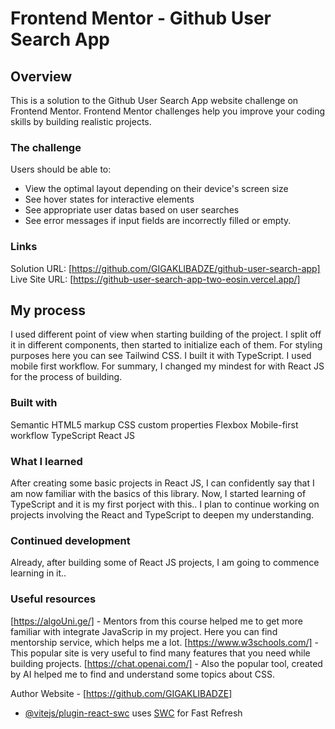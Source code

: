 # Frontend Mentor - Github User Search App

## Overview

This is a solution to the Github User Search App
website challenge on Frontend Mentor. Frontend Mentor challenges help you improve your coding skills by building realistic projects.

### The challenge

Users should be able to:

- View the optimal layout depending on their device's screen size
- See hover states for interactive elements
- See appropriate user datas based on user searches
- See error messages if input fields are incorrectly filled or empty.

### Links

Solution URL: [https://github.com/GIGAKLIBADZE/github-user-search-app]
Live Site URL: [https://github-user-search-app-two-eosin.vercel.app/]

## My process

I used different point of view when starting building of the project. I split off it in different components, then started to initialize each of them. For styling purposes here you can see Tailwind CSS. I built it with TypeScript. I used mobile first workflow. For summary, I changed my mindest for with React JS for the process of building.

### Built with

Semantic HTML5 markup
CSS custom properties
Flexbox
Mobile-first workflow
TypeScript
React JS

### What I learned

After creating some basic projects in React JS, I can confidently say that I am now familiar with the basics of this library. Now, I started learning of TypeScript and it is my first porject with this.. I plan to continue working on projects involving the React and TypeScript to deepen my understanding.

### Continued development

Already, after building some of React JS projects, I am going to commence learning in it..

### Useful resources

[https://algoUni.ge/] - Mentors from this course helped me to get more familiar with integrate JavaScrip in my project. Here you can find mentorship service, which helps me a lot.
[https://www.w3schools.com/] - This popular site is very useful to find many features that you need while building projects.
[https://chat.openai.com/] - Also the popular tool, created by AI helped me to find and understand some topics about CSS.

Author
Website - [https://github.com/GIGAKLIBADZE]

- [@vitejs/plugin-react-swc](https://github.com/vitejs/vite-plugin-react-swc) uses [SWC](https://swc.rs/) for Fast Refresh
